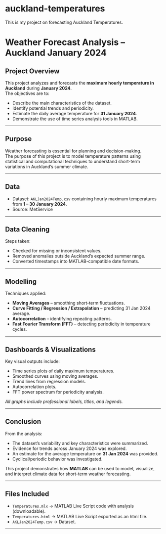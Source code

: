 # auckland-temperatures
This is my project on forecasting Auckland Temperatures.

# Weather Forecast Analysis – Auckland January 2024  

## Project Overview  
This project analyzes and forecasts the **maximum hourly temperature in Auckland** during **January 2024**.  
The objectives are to:  
- Describe the main characteristics of the dataset.  
- Identify potential trends and periodicity.  
- Estimate the daily average temperature for **31 January 2024**.  
- Demonstrate the use of time series analysis tools in MATLAB.  

---

## Purpose  
Weather forecasting is essential for planning and decision-making.  
The purpose of this project is to model temperature patterns using statistical and computational techniques to understand short-term variations in Auckland’s summer climate.  

---

## Data  
- Dataset: `AKLJan2024Temp.csv` containing hourly maximum temperatures from **1 – 30 January 2024**.  
- Source:  MetService 

---

## Data Cleaning  
Steps taken:  
- Checked for missing or inconsistent values.  
- Removed anomalies outside Auckland’s expected summer range.  
- Converted timestamps into MATLAB-compatible date formats.  

---

## Modelling  
Techniques applied:  
- **Moving Averages** – smoothing short-term fluctuations.  
- **Curve Fitting / Regression / Extrapolation** – predicting 31 Jan 2024 average.  
- **Autocorrelation** – identifying repeating patterns.  
- **Fast Fourier Transform (FFT)** – detecting periodicity in temperature cycles.  

---

## Dashboards & Visualizations  
Key visual outputs include:  
- Time series plots of daily maximum temperatures.  
- Smoothed curves using moving averages.  
- Trend lines from regression models.  
- Autocorrelation plots.  
- FFT power spectrum for periodicity analysis.  

_All graphs include professional labels, titles, and legends._  

---

## Conclusion  
From the analysis:  
- The dataset’s variability and key characteristics were summarized.  
- Evidence for trends across January 2024 was explored.  
- An estimate for the average temperature on **31 Jan 2024** was provided.  
- Cyclical/periodic behavior was investigated.  

This project demonstrates how **MATLAB** can be used to model, visualize, and interpret climate data for short-term weather forecasting.  

---

## Files Included  
- `Temperatures.mlx` → MATLAB Live Script code with analysis (downloadable).
- `Temperatures.html` → MATLAB Live Script exported as an html file.    
- `AKLJan2024Temp.csv` → Dataset.  

---
